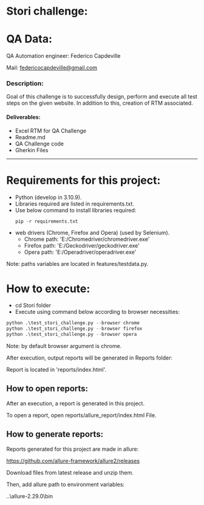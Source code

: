 # Stori challenge: 

# QA Data:
QA Automation engineer: Federico Capdeville

Mail: federicocapdeville@gmail.com 


### Description:
Goal of this challenge is to successfully design, perform and execute all 
test steps on the given website. In addition to this, creation of RTM associated.

#### Deliverables:
- Excel RTM for QA Challenge
- Readme.md
- QA Challenge code
- Gherkin Files

-----

# Requirements for this project:
- Python (develop in 3.10.9).
- Libraries required are listed in requirements.txt.
- Use below command to install libraries required: 
  ``` Python
  pip -r requirements.txt
  ```
- web drivers (Chrome, Firefox and Opera) (used by Selenium).
  - Chrome path: 'E:/Chromedriver/chromedriver.exe'
  - Firefox path: 'E:/Geckodriver/geckodriver.exe'
  - Opera path: 'E:/Operadriver/operadriver.exe'

Note: paths variables are located in features/testdata.py.

# How to execute:
- cd Stori folder
- Execute using command below according to browser necessities:
``` Python
python .\test_stori_challenge.py --browser chrome
python .\test_stori_challenge.py --browser firefox
python .\test_stori_challenge.py --browser opera
```
Note: by default browser argument is chrome.

After execution, output reports will be generated in Reports folder:

Report is located in 'reports/index.html'.

## How to open reports:
After an execution, a report is generated in this project.

To open a report, open reports/allure_report/index.html File.

## How to generate reports:
Reports generated for this project are made in allure:

https://github.com/allure-framework/allure2/releases

Download files from latest release and unzip them.

Then, add allure path to environment variables:

..\allure-2.29.0\bin
